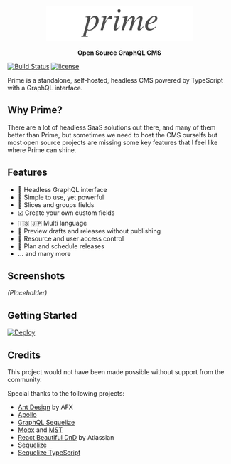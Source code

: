<p align="center">
  <img alt="Prime" width="330px" src="docs/_assets/prime.png" />
</p>
<p align="center"><strong>Open Source GraphQL CMS</strong></p>

[![Build Status](https://travis-ci.org/birkir/prime.svg?branch=master)](https://travis-ci.org/birkir/prime)
[![license](https://img.shields.io/github/license/birkir/prime.svg)](https://opensource.org/licenses/MIT)

Prime is a standalone, self-hosted, headless CMS powered by TypeScript with a GraphQL interface.

## Why Prime?

There are a lot of headless SaaS solutions out there, and many of them better than Prime, but sometimes we need to host the CMS ourselfs but most open source projects are missing some key features that I feel like where Prime can shine.

## Features

- 🧬 Headless GraphQL interface
- 🚀 Simple to use, yet powerful
- 🧱 Slices and groups fields
- ☑️ Create your own custom fields
- 🇮🇸 🇯🇵 Multi language
- 🚧 Preview drafts and releases without publishing
- 🔑 Resource and user access control
- 📆 Plan and schedule releases
- ... and many more

## Screenshots

<i>(Placeholder)</i>

## Getting Started

[![Deploy](https://www.herokucdn.com/deploy/button.svg)](https://heroku.com/deploy?template=https://github.com/primecms/heroku)

## Credits

This project would not have been made possible without support from the community.

Special thanks to the following projects:

- [Ant Design](https://ant.design) by AFX
- [Apollo](https://www.apollographql.com/)
- [GraphQL Sequelize](https://github.com/mickhansen/graphql-sequelize)
- [Mobx](https://github.com/mobxjs/mobx) and [MST](https://github.com/mobxjs/mobx-state-tree)
- [React Beautiful DnD](https://github.com/atlassian/react-beautiful-dnd) by Atlassian
- [Sequelize](http://sequelizejs.com)
- [Sequelize TypeScript](https://github.com/RobinBuschmann/sequelize-typescript)
